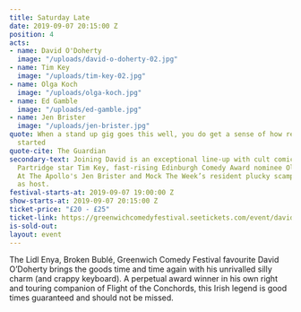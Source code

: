 ```yaml
---
title: Saturday Late
date: 2019-09-07 20:15:00 Z
position: 4
acts:
- name: David O'Doherty
  image: "/uploads/david-o-doherty-02.jpg"
- name: Tim Key
  image: "/uploads/tim-key-02.jpg"
- name: Olga Koch
  image: "/uploads/olga-koch.jpg"
- name: Ed Gamble
  image: "/uploads/ed-gamble.jpg"
- name: Jen Brister
  image: "/uploads/jen-brister.jpg"
quote: When a stand up gig goes this well, you do get a sense of how religions are
  started
quote-cite: The Guardian
secondary-text: Joining David is an exceptional line-up with cult comic/poet and Alan
  Partridge star Tim Key, fast-rising Edinburgh Comedy Award nominee Olga Koch, Live
  At The Apollo's Jen Brister and Mock The Week’s resident plucky scamp Ed Gamble
  as host.
festival-starts-at: 2019-09-07 19:00:00 Z
show-starts-at: 2019-09-07 20:15:00 Z
ticket-price: "£20 - £25"
ticket-link: https://greenwichcomedyfestival.seetickets.com/event/david-o-doherty/national-maritime-museum/1394409
is-sold-out: 
layout: event
---
```


The Lidl Enya, Broken Bublé, Greenwich Comedy Festival favourite David O’Doherty brings the goods time and time again with his unrivalled silly charm (and crappy keyboard). A perpetual award winner in his own right and touring companion of Flight of the Conchords, this Irish legend is good times guaranteed and should not be missed.
